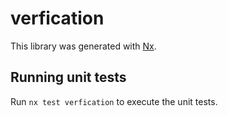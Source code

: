 # verfication

This library was generated with [Nx](https://nx.dev).

## Running unit tests

Run `nx test verfication` to execute the unit tests.
